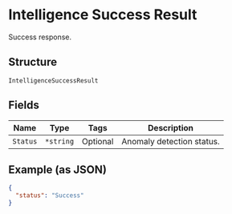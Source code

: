 
# Intelligence Success Result

Success response.

## Structure

`IntelligenceSuccessResult`

## Fields

| Name | Type | Tags | Description |
|  --- | --- | --- | --- |
| `Status` | `*string` | Optional | Anomaly detection status. |

## Example (as JSON)

```json
{
  "status": "Success"
}
```

